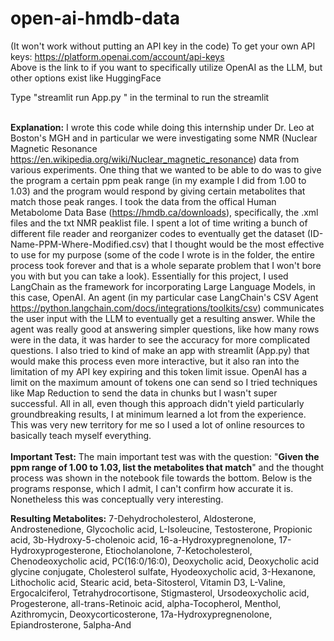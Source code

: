 # open-ai-hmdb-data

(It won't work without putting an API key in the code)
To get your own API keys: https://platform.openai.com/account/api-keys <br />
Above is the link to if you want to specifically utilize OpenAI as the LLM, but other options exist like HuggingFace

Type "streamlit run App.py " in the terminal to run the streamlit
<br /><br />

**Explanation:**
I wrote this code while doing this internship under Dr. Leo at Boston's MGH and in particular we were investigating some NMR (Nuclear Magnetic Resonance https://en.wikipedia.org/wiki/Nuclear_magnetic_resonance) data from various experiments.  One thing that we wanted to be able to do was to give the program a certain ppm peak range (in my example I did from 1.00 to 1.03) and the program would respond by giving certain metabolites that match those peak ranges.  I took the data from the offical Human Metabolome Data Base (https://hmdb.ca/downloads), specifically, the .xml files and the txt NMR peaklist file.  I spent a lot of time writing a bunch of different file reader and reorganizer codes to eventually get the dataset (ID-Name-PPM-Where-Modified.csv) that I thought would be the most effective to use for my purpose (some of the code I wrote is in the folder, the entire process took forever and that is a whole separate problem that I won't bore you with but you can take a look).  Essentially for this project, I used LangChain as the framework for incorporating Large Language Models, in this case, OpenAI.  An agent (in my particular case LangChain's CSV Agent https://python.langchain.com/docs/integrations/toolkits/csv) communicates the user input with the LLM to eventually get a resulting answer.  While the agent was really good at answering simpler questions, like how many rows were in the data, it was harder to see the accuracy for more complicated questions.  I also tried to kind of make an app with streamlit (App.py) that would make this process even more interactive, but it also ran into the limitation of my API key expiring and this token limit issue.  OpenAI has a limit on the maximum amount of tokens one can send so I tried techniques like Map Reduction to send the data in chunks but I wasn't super successful.  All in all, even though this approach didn't yield particularly groundbreaking results, I at minimum learned a lot from the experience.  This was very new territory for me so I used a lot of online resources to basically teach myself everything.
<br /><br />
**Important Test:**  The main important test was with the question: "**Given the ppm range of 1.00 to 1.03, list the metabolites that match**" and the thought process was shown in the notebook file towards the bottom.  Below is the programs response, which I admit, I can't confirm how accurate it is.  Nonetheless this was conceptually very interesting.

**Resulting Metabolites:**
7-Dehydrocholesterol, Aldosterone, Androstenedione, Glycocholic acid, L-Isoleucine, Testosterone, Propionic acid, 3b-Hydroxy-5-cholenoic acid, 16-a-Hydroxypregnenolone, 17-Hydroxyprogesterone, Etiocholanolone, 7-Ketocholesterol, Chenodeoxycholic acid, PC(16:0/16:0), Deoxycholic acid, Deoxycholic acid glycine conjugate, Cholesterol sulfate, Hyodeoxycholic acid, 3-Hexanone, Lithocholic acid, Stearic acid, beta-Sitosterol, Vitamin D3, L-Valine, Ergocalciferol, Tetrahydrocortisone, Stigmasterol, Ursodeoxycholic acid, Progesterone, all-trans-Retinoic acid, alpha-Tocopherol, Menthol, Azithromycin, Deoxycorticosterone, 17a-Hydroxypregnenolone, Epiandrosterone, 5alpha-And

